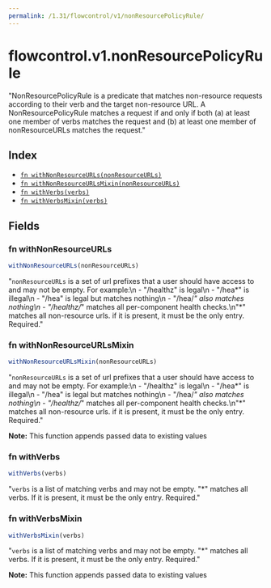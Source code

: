 ```yaml
---
permalink: /1.31/flowcontrol/v1/nonResourcePolicyRule/
---
```


# flowcontrol.v1.nonResourcePolicyRule

"NonResourcePolicyRule is a predicate that matches non-resource requests according to their verb and the target non-resource URL. A NonResourcePolicyRule matches a request if and only if both (a) at least one member of verbs matches the request and (b) at least one member of nonResourceURLs matches the request."

## Index

* [`fn withNonResourceURLs(nonResourceURLs)`](#fn-withnonresourceurls)
* [`fn withNonResourceURLsMixin(nonResourceURLs)`](#fn-withnonresourceurlsmixin)
* [`fn withVerbs(verbs)`](#fn-withverbs)
* [`fn withVerbsMixin(verbs)`](#fn-withverbsmixin)

## Fields

### fn withNonResourceURLs

```ts
withNonResourceURLs(nonResourceURLs)
```

"`nonResourceURLs` is a set of url prefixes that a user should have access to and may not be empty. For example:\n  - \"/healthz\" is legal\n  - \"/hea*\" is illegal\n  - \"/hea\" is legal but matches nothing\n  - \"/hea/*\" also matches nothing\n  - \"/healthz/*\" matches all per-component health checks.\n\"*\" matches all non-resource urls. if it is present, it must be the only entry. Required."

### fn withNonResourceURLsMixin

```ts
withNonResourceURLsMixin(nonResourceURLs)
```

"`nonResourceURLs` is a set of url prefixes that a user should have access to and may not be empty. For example:\n  - \"/healthz\" is legal\n  - \"/hea*\" is illegal\n  - \"/hea\" is legal but matches nothing\n  - \"/hea/*\" also matches nothing\n  - \"/healthz/*\" matches all per-component health checks.\n\"*\" matches all non-resource urls. if it is present, it must be the only entry. Required."

**Note:** This function appends passed data to existing values

### fn withVerbs

```ts
withVerbs(verbs)
```

"`verbs` is a list of matching verbs and may not be empty. \"*\" matches all verbs. If it is present, it must be the only entry. Required."

### fn withVerbsMixin

```ts
withVerbsMixin(verbs)
```

"`verbs` is a list of matching verbs and may not be empty. \"*\" matches all verbs. If it is present, it must be the only entry. Required."

**Note:** This function appends passed data to existing values